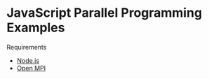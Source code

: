 # JavaScript Parallel Programming Examples

Requirements
 - [Node.js](https://nodejs.org/en/)
 - [Open MPI](https://www.open-mpi.org)

## 